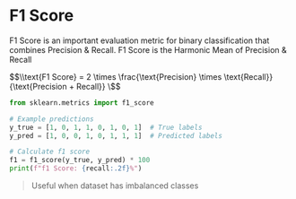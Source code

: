 # F1 Score

F1 Score is an important evaluation metric for binary classification that combines Precision & Recall.
F1 Score is the Harmonic Mean of Precision & Recall

$$\\text{F1 Score} = 2 \times \frac{\text{Precision} \times \text{Recall}}{\text{Precision + Recall}} \$$

```python
from sklearn.metrics import f1_score

# Example predictions
y_true = [1, 0, 1, 1, 0, 1, 0, 1]  # True labels
y_pred = [1, 0, 0, 1, 0, 1, 1, 1]  # Predicted labels

# Calculate f1 score 
f1 = f1_score(y_true, y_pred) * 100
print(f"f1 Score: {recall:.2f}%")

```

> Useful when dataset has imbalanced classes
